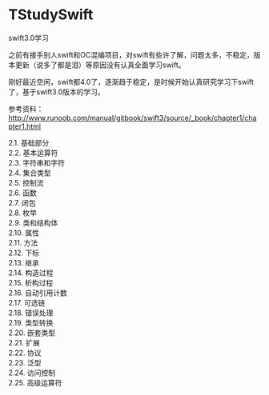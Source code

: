 # TStudySwift
swift3.0学习

之前有接手别人swift和OC混编项目，对swift有些许了解，问题太多，不稳定，版本更新（说多了都是泪）等原因没有认真全面学习swift。          

刚好最近空闲，swift都4.0了，逐渐趋于稳定，是时候开始认真研究学习下swift了，基于swift3.0版本的学习。   

参考资料：http://www.runoob.com/manual/gitbook/swift3/source/_book/chapter1/chapter1.html       

2.1. 基础部分    
2.2. 基本运算符   
2.3. 字符串和字符   
2.4. 集合类型   
2.5. 控制流   
2.6. 函数   
2.7. 闭包   
2.8. 枚举   
2.9. 类和结构体   
2.10. 属性   
2.11. 方法   
2.12. 下标   
2.13. 继承   
2.14. 构造过程   
2.15. 析构过程   
2.16. 自动引用计数   
2.17. 可选链   
2.18. 错误处理   
2.19. 类型转换   
2.20. 嵌套类型   
2.21. 扩展   
2.22. 协议   
2.23. 泛型   
2.24. 访问控制   
2.25. 高级运算符   
